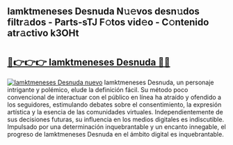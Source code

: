 ## Iamktmeneses Desnuda N𝚞𝚎vos desn𝚞dos filtr𝚊dos - Parts-sTJ F𝚘tos vid𝚎o - C𝚘ntenido atr𝚊ctivo k3OHt

# <h2><a href="http://mb4b9y3.tromn.icu/?c=Iamktmeneses+Desnuda">🔗👉👉👉 Iamktmeneses Desnuda 🔗🔗</a></h2>

[![Iamktmeneses Desnuda nuevo](https://i.imgur.com/pEAQMta.gif)](http://mb4b9y3.tromn.icu/?c=Iamktmeneses+Desnuda)
Iamktmeneses Desnuda, un personaje intrigante y polémico, elude la definición fácil. Su método poco convencional de interactuar con el público en línea ha atraído y ofendido a los seguidores, estimulando debates sobre el consentimiento, la expresión artística y la esencia de las comunidades virtuales. Independientemente de sus decisiones futuras, su influencia en los medios digitales es indiscutible. Impulsado por una determinación inquebrantable y un encanto innegable, el progreso de Iamktmeneses Desnuda en el ámbito digital es inquebrantable.
